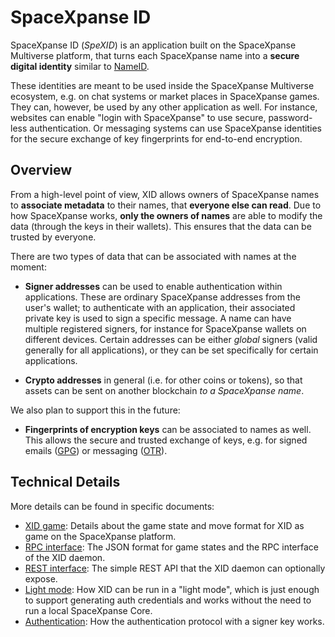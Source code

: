 # SpaceXpanse ID

SpaceXpanse ID (*SpeXID*) is an application built on the SpaceXpanse Multiverse platform, that
turns each SpaceXpanse name into a **secure digital identity** similar to
[NameID](https://nameid.org/).

These identities are meant to be used inside the SpaceXpanse Multiverse ecosystem,
e.g. on chat systems or market places in SpaceXpanse games.  They can, however, be
used by any other application as well.  For instance, websites can enable
"login with SpaceXpanse" to use secure, password-less authentication.  Or messaging
systems can use SpaceXpanse identities for the secure exchange of key fingerprints
for end-to-end encryption.

## Overview

From a high-level point of view, XID allows owners of SpaceXpanse names to
**associate metadata** to their names, that **everyone else can read**.
Due to how SpaceXpanse works, **only the owners of names** are able to modify
the data (through the keys in their wallets).  This ensures that the data
can be trusted by everyone.

There are two types of data that can be associated with names at the moment:

- **Signer addresses** can be used to enable authentication within applications.
  These are ordinary SpaceXpanse addresses from the user's wallet; to authenticate with
  an application, their associated private key is used to sign a specific
  message.  A name can have multiple registered signers, for instance for
  SpaceXpanse wallets on different devices.  Certain addresses can be either *global*
  signers (valid generally for all applications), or they can be set
  specifically for certain applications.

- **Crypto addresses** in general (i.e. for other coins or tokens), so that
  assets can be sent on another blockchain *to a SpaceXpanse name*.

We also plan to support this in the future:

- **Fingerprints of encryption keys** can be associated to names as well.
  This allows the secure and trusted exchange of keys, e.g. for signed emails
  ([GPG](https://gnupg.org/)) or messaging ([OTR](https://otr.cypherpunks.ca/)).

## Technical Details

More details can be found in specific documents:

- [XID game](doc/game.md): Details about the game state and move format
  for XID as game on the SpaceXpanse platform.
- [RPC interface](doc/rpc.md): The JSON format for game states and the RPC
  interface of the XID daemon.
- [REST interface](doc/rest.md): The simple REST API that the XID daemon can
  optionally expose.
- [Light mode](doc/light.md): How XID can be run in a "light mode", which is
  just enough to support generating auth credentials and works without the
  need to run a local SpaceXpanse Core.
- [Authentication](doc/auth.md): How the authentication protocol with a signer
  key works.
